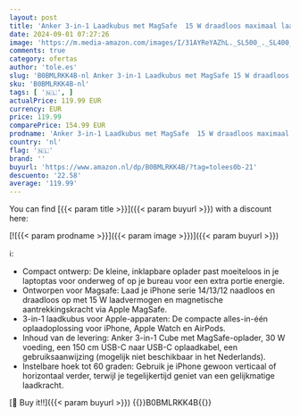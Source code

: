 ```yaml
---
layout: post
title: 'Anker 3-in-1 Laadkubus met MagSafe  15 W draadloos maximaal laadvermogen  compatibel met iPhone 14/13/12-serie  Apple Watch serie 1-7/SE  en AirPods Pro/3/2  inclusief 30 W voeding '
date: 2024-09-01 07:27:26
image: 'https://m.media-amazon.com/images/I/31AYReYAZhL._SL500_._SL400_.jpg'
comments: true
category: ofertas
author: 'tole.es'
slug: 'B0BMLRKK4B-nl Anker 3-in-1 Laadkubus met MagSafe 15 W draadloos maximaal...'
sku: 'B0BMLRKK4B-nl'
tags: [ '🇳🇱', ]
actualPrice: 119.99 EUR
currency: EUR
price: 119.99
comparePrice: 154.99 EUR
prodname: 'Anker 3-in-1 Laadkubus met MagSafe  15 W draadloos maximaal laadvermogen  compatibel met iPhone 14/13/12-serie  Apple Watch serie 1-7/SE  en AirPods Pro/3/2  inclusief 30 W voeding '
country: 'nl'
flag: '🇳🇱'
brand: ''
buyurl: 'https://www.amazon.nl/dp/B0BMLRKK4B/?tag=tolees0b-21'
descuento: '22.58'
average: '119.99'
---
```


You can find [{{< param title >}}]({{< param buyurl >}}) with a discount here:

[![{{< param prodname >}}]({{< param image >}})]({{< param buyurl >}})

ℹ️:

- Compact ontwerp: De kleine, inklapbare oplader past moeiteloos in je laptoptas voor onderweg of op je bureau voor een extra portie energie.
- Ontworpen voor Magsafe: Laad je iPhone serie 14/13/12 naadloos en draadloos op met 15 W laadvermogen en magnetische aantrekkingskracht via Apple MagSafe.
- 3-in-1 laadkubus voor Apple-apparaten: De compacte alles-in-één oplaadoplossing voor iPhone, Apple Watch en AirPods.
- Inhoud van de levering: Anker 3-in-1 Cube met MagSafe-oplader, 30 W voeding, een 150 cm USB-C naar USB-C oplaadkabel, een gebruiksaanwijzing (mogelijk niet beschikbaar in het Nederlands).
- Instelbare hoek tot 60 graden: Gebruik je iPhone gewoon verticaal of horizontaal verder, terwijl je tegelijkertijd geniet van een gelijkmatige laadkracht.

[🛒 Buy it!!]({{< param buyurl >}})
{{<world>}}B0BMLRKK4B{{</world>}}

